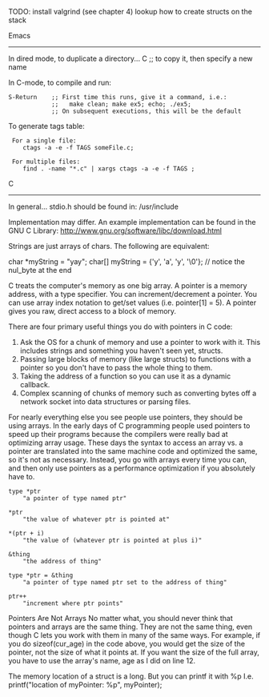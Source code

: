 TODO:
install valgrind (see chapter 4)
lookup how to create structs on the stack


Emacs
*********
In dired mode, to duplicate a directory...
    C     ;; to copy it, then specify a new name

In C-mode, to compile and run:

    S-Return    ;; First time this runs, give it a command, i.e.:
                ;;   make clean; make ex5; echo; ./ex5;
                ;; On subsequent executions, this will be the default

To generate tags table:

     For a single file:
        ctags -a -e -f TAGS someFile.c;

     For multiple files:
        find . -name "*.c" | xargs ctags -a -e -f TAGS ;


C
*******

In general... stdio.h should be found in:
/usr/include

Implementation may differ. An example implementation can be found in the GNU C Library:
http://www.gnu.org/software/libc/download.html

Strings are just arrays of chars.
The following are equivalent:

   char *myString = "yay";
   char[] myString = {'y', 'a', 'y', '\0'}; // notice the nul_byte at the end

C treats the computer's memory as one big array.
A pointer is a memory address, with a type specifier.
You can increment/decrement a pointer.
You can use array index notation to get/set values (i.e. pointer[1] = 5).
A pointer gives you raw, direct access to a block of memory.

There are four primary useful things you do with pointers in C code:
1. Ask the OS for a chunk of memory and use a pointer to work with it. This includes strings and something you haven't seen yet, structs.
2. Passing large blocks of memory (like large structs) to functions with a pointer so you don't have to pass the whole thing to them.
3. Taking the address of a function so you can use it as a dynamic callback.
4. Complex scanning of chunks of memory such as converting bytes off a network socket into data structures or parsing files.

For nearly everything else you see people use pointers, they should be using arrays. In the early days of C programming people used pointers to speed up their programs because the compilers were really bad at optimizing array usage. These days the syntax to access an array vs. a pointer are translated into the same machine code and optimized the same, so it's not as necessary. Instead, you go with arrays every time you can, and then only use pointers as a performance optimization if you absolutely have to.

    type *ptr
        "a pointer of type named ptr"

    *ptr
        "the value of whatever ptr is pointed at"

    *(ptr + i)
        "the value of (whatever ptr is pointed at plus i)"

    &thing
        "the address of thing"

    type *ptr = &thing
        "a pointer of type named ptr set to the address of thing"

    ptr++
        "increment where ptr points"

Pointers Are Not Arrays
No matter what, you should never think that pointers and arrays are the same thing. They are not the same thing, even though C lets you work with them in many of the same ways. For example, if you do sizeof(cur_age) in the code above, you would get the size of the pointer, not the size of what it points at. If you want the size of the full array, you have to use the array's name, age as I did on line 12.

The memory location of a struct is a long.
But you can printf it with %p
I.e.    printf("location of myPointer: %p", myPointer);
